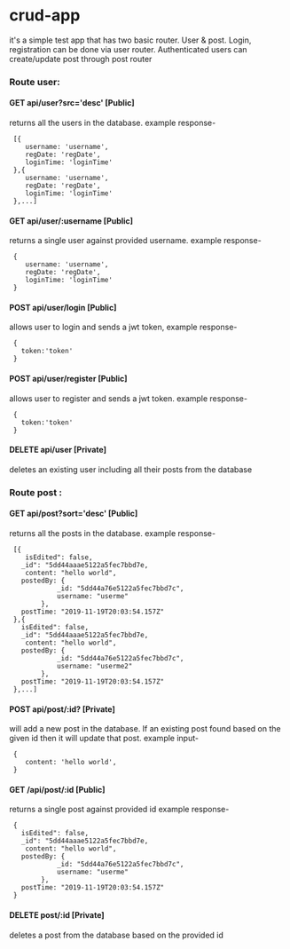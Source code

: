 # crud-app

it's a simple test app that has two basic router. User & post. Login, registration can be done via user router.
Authenticated users can create/update post through post router

### Route user:
#### GET api/user?src='desc' [Public]
returns all the users in the database. 
example response-
``` 
 [{
    username: 'username',
    regDate: 'regDate',
    loginTime: 'loginTime'
 },{
    username: 'username',
    regDate: 'regDate',
    loginTime: 'loginTime'
 },...]
 ```
#### GET api/user/:username [Public]
returns a single user against provided username.
example response-
```
 {
    username: 'username',
    regDate: 'regDate',
    loginTime: 'loginTime'
 }
 ```
#### POST api/user/login [Public]
allows user to login and sends a jwt token,
example response-
```
 {
   token:'token'
 }
 ```
#### POST api/user/register [Public]
allows user to register and sends a jwt token.
example response-
```
 {
   token:'token'
 }
 ```
#### DELETE api/user [Private]
deletes an existing user including all their posts from the database
 
 
### Route post :
#### GET api/post?sort='desc' [Public]
returns all the posts in the database. 
example response-
```
 [{
    isEdited": false,
   _id": "5dd44aaae5122a5fec7bbd7e,
    content: "hello world",
   postedBy: {
            _id: "5dd44a76e5122a5fec7bbd7c",
            username: "userme"
        },
   postTime: "2019-11-19T20:03:54.157Z"
 },{
   isEdited": false,
   _id": "5dd44aaae5122a5fec7bbd7e,
    content: "hello world",
   postedBy: {
            _id: "5dd44a76e5122a5fec7bbd7c",
            username: "userme2"
        },
   postTime: "2019-11-19T20:03:54.157Z"
 },...]
 ```
#### POST api/post/:id? [Private]
will add a new post in the database. If an existing post found based on the given id then it will update that post.
example input- 
```
 {
    content: 'hello world',
 }
 ```
#### GET /api/post/:id  [Public]
returns a single post against provided id
example response-
```
 {
   isEdited": false,
   _id": "5dd44aaae5122a5fec7bbd7e,
    content: "hello world",
   postedBy: {
            _id: "5dd44a76e5122a5fec7bbd7c",
            username: "userme"
        },
   postTime: "2019-11-19T20:03:54.157Z"
 }
 ```
#### DELETE post/:id [Private]
deletes a post from the database based on the provided id
